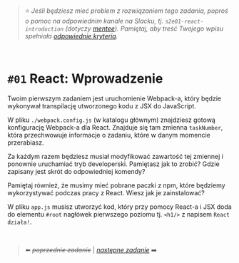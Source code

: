 > :star: *Jeśli będziesz mieć problem z rozwiązaniem tego zadania, poproś o pomoc na odpowiednim kanale na Slacku, tj. `s2e01-react-introduction` (dotyczy [mentee](https://devmentor.pl/mentoring-javascript/)). Pamiętaj, aby treść Twojego wpisu spełniała [odpowiednie kryteria](https://devmentor.pl/jak-prosic-o-pomoc/).*

&nbsp;

# `#01` React:  Wprowadzenie


Twoim pierwszym zadaniem jest uruchomienie Webpack-a, który będzie wykonywał transpilację utworzonego kodu z JSX do JavaScript.

W pliku `./webpack.config.js` (w katalogu głównym) znajdziesz gotową konfigurację Webpack-a dla React. Znajduje się tam zmienna `taskNumber`, która przechwowuje informacje o zadaniu, które w danym momencie przerabiasz.

Za każdym razem będziesz musiał modyfikować zawartość tej zmiennej i ponownie uruchamiać tryb developerski. Pamiętasz jak to zrobić? Gdzie zapisany jest skrót do odpowiedniej komendy?

Pamiętaj również, że musimy mieć pobrane paczki z npm, które będziemy wykorzystywać podczas pracy z React. Wiesz jak je zainstalować?

W pliku `app.js` musisz utworzyć kod, który przy pomocy React-a i JSX doda do elementu `#root` nagłówek pierwszego  poziomu tj. `<h1/>` z napisem `React działa!`.


&nbsp;

> :arrow_left: ~~*poprzednie zadanie*~~ | [*następne zadanie*](./../02) :arrow_right:
